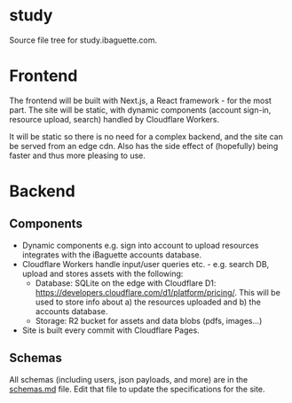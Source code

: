 # study
Source file tree for study.ibaguette.com.

# Frontend
The frontend will be built with Next.js, a React framework - for the most part. The site will be static, with dynamic components (account sign-in, resource upload, search) handled by Cloudflare Workers.

It will be static so there is no need for a complex backend, and the site can be served from an edge cdn. Also has the side effect of (hopefully) being faster and thus more pleasing to use.




# Backend

## Components
- Dynamic components e.g. sign into account to upload resources integrates with the iBaguette accounts database. 
- Cloudflare Workers handle input/user queries etc. - e.g. search DB, upload and stores assets with the following:
    - Database: SQLite on the edge with Cloudflare D1: https://developers.cloudflare.com/d1/platform/pricing/. This will be used to store info about a) the resources uploaded and b) the accounts database.
    - Storage: R2 bucket for assets and data blobs (pdfs, images...)
- Site is built every commit with Cloudflare Pages.

## Schemas
All schemas (including users, json payloads, and more) are in the [schemas.md](./schemas.md) file. Edit that file to update the specifications for the site.